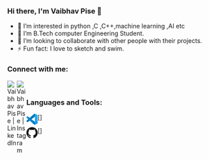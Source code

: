 ### Hi there, I'm Vaibhav Pise 👋


- 👀 I’m interested in python ,C ,C++,machine learning ,AI etc
- 🌱 I’m B.Tech computer Engineering Student.
- 💞️ I’m looking to collaborate with other people with their projects.
- ⚡ Fun fact: I love to sketch and swim.

### Connect with me:

[<img align="left" alt="VaibhavPise | LinkedIn" width="22px" src="https://cdn.jsdelivr.net/npm/simple-icons@v3/icons/linkedin.svg" />][linkedin]
[<img align="left" alt="VaibhavPise  | Instagram" width="22px" src="https://cdn.jsdelivr.net/npm/simple-icons@v3/icons/instagram.svg" />][instagram]

<br />

### Languages and Tools:

[<img align="left" alt="Visual Studio Code" width="26px" src="https://raw.githubusercontent.com/github/explore/80688e429a7d4ef2fca1e82350fe8e3517d3494d/topics/visual-studio-code/visual-studio-code.png" />]

[<img align="left" alt="GitHub" width="26px" src="https://raw.githubusercontent.com/github/explore/78df643247d429f6cc873026c0622819ad797942/topics/github/github.png" />]


<br />
<br />


</details>


[instagram]: https://instagram.com/vaibhav_pise_25
[linkedin]:  https://www.linkedin.com/in/vaibhav-pise-131a4b223


<!---
VaIbHaVPiSe/VaIbHaVPiSe is a ✨ special ✨ repository because its `README.md` (this file) appears on your GitHub profile.
You can click the Preview link to take a look at your changes.
--->
